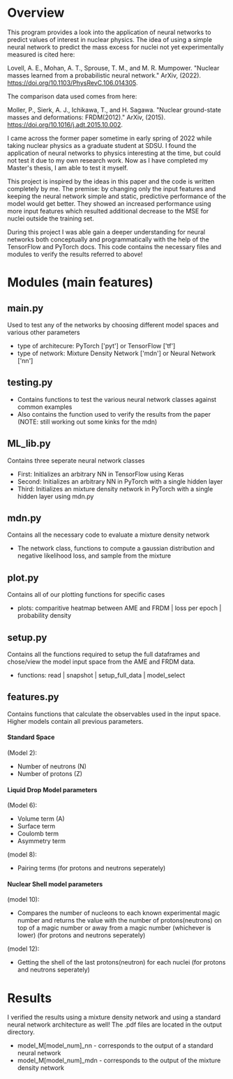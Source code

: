 # Overview
This program provides a look into the application of neural networks to predict values of interest in nuclear physics. The idea of using a simple neural network to predict the mass excess for nuclei not yet experimentally measured is cited here:

Lovell, A. E., Mohan, A. T., Sprouse, T. M., and M. R. Mumpower. 
"Nuclear masses learned from a probabilistic neural network." 
ArXiv, (2022). 
https://doi.org/10.1103/PhysRevC.106.014305.

The comparison data used comes from here:

Moller, P., Sierk, A. J., Ichikawa, T., and H. Sagawa. 
"Nuclear ground-state masses and deformations: FRDM(2012)." ArXiv, (2015). 
https://doi.org/10.1016/j.adt.2015.10.002.

I came across the former paper sometime in early spring of 2022 while taking nuclear physics as a graduate student at SDSU. I found the application of neural networks to physics interesting at the time, but could not test it due to my own research work. Now as I have completed my Master's thesis, I am able to test it myself. 

This project is inspired by the ideas in this paper and the code is written completely by me. The premise: by changing only the input features and keeping the neural network simple and static, predictive performance of the model would get better. They showed an increased performance using more input features which resulted additional decrease to the MSE for nuclei outside the training set.  

During this project I was able gain a deeper understanding for neural networks both conceptually and programmatically with the help of the TensorFlow and PyTorch docs. This code contains the necessary files and modules to verify the results referred to above! 


# Modules (main features)
## main.py
Used to test any of the networks by choosing different model spaces and various other parameters
- type of architecure: PyTorch ['pyt'] or TensorFlow ['tf']
- type of network: Mixture Density Network ['mdn'] or Neural Network ['nn']

## testing.py
- Contains functions to test the various neural network classes against common examples
- Also contains the function used to verify the results from the paper (NOTE: still working out some kinks for the mdn)

## ML_lib.py
Contains three seperate neural network classes 
- First: Initializes an arbitrary NN in TensorFlow using Keras
- Second: Initializes an arbitrary NN in PyTorch with a single hidden layer 
- Third: Initializes an mixture density network in PyTorch with a single hidden layer using mdn.py

## mdn.py
Contains all the necessary code to evaluate a mixture density network 
- The network class, functions to compute a gaussian distribution and negative likelihood loss, and sample from the mixture

## plot.py
Contains all of our plotting functions for specific cases
- plots: comparitive heatmap between AME and FRDM | loss per epoch | probability density

## setup.py
Contains all the functions required to setup the full dataframes and chose/view the model input space from the AME and FRDM data.
- functions: read | snapshot | setup_full_data | model_select

## features.py
Contains functions that calculate the observables used in the input space. Higher models contain all previous parameters.

#### Standard Space 

(Model 2):
- Number of neutrons (N)
- Number of protons (Z)

#### Liquid Drop Model parameters

(Model 6):
- Volume term (A) 
- Surface term 
- Coulomb term 
- Asymmetry term

(model 8):
- Pairing terms (for protons and neutrons seperately)

#### Nuclear Shell model parameters

(model 10):
- Compares the number of nucleons to each known experimental magic number and returns the value with the number of protons(neutrons) on top of a magic number or away from a magic number (whichever is lower) (for protons and neutrons seperately)

(model 12): 
- Getting the shell of the last protons(neutron) for each nuclei (for protons and neutrons seperately)

# Results
I verified the results using a mixture density network and using a standard neural network architecture as well! The .pdf files are located in the output directory. 
- model_M[model_num]_nn - corresponds to the output of a standard neural network 
- model_M[model_num]_mdn - corresponds to the output of the mixture density network 

